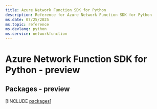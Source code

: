 ```yaml
---
title: Azure Network Function SDK for Python
description: Reference for Azure Network Function SDK for Python
ms.date: 07/25/2025
ms.topic: reference
ms.devlang: python
ms.service: networkfunction
---
```

# Azure Network Function SDK for Python - preview
## Packages - preview
[!INCLUDE [packages](network-function-index.md)]